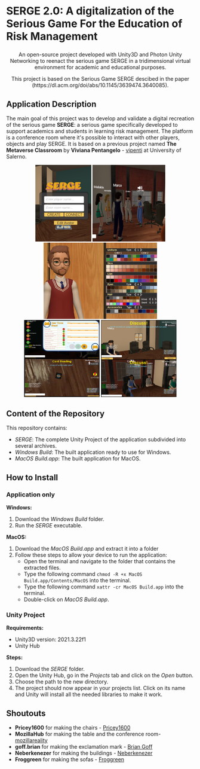 # SERGE 2.0: A digitalization of the Serious Game For the Education of Risk Management 
<h3 align = "center"> </h3>
<p align = "center"> An open-source project developed with Unity3D and Photon Unity Networking to reenact the serious game SERGE in a tridimensional virtual environment for academic and educational purposes. </p>
<p align = "center"> This project is based on the Serious Game SERGE descibed in the paper (https://dl.acm.org/doi/abs/10.1145/3639474.3640085).</p>
<p align = "center">
  <!-- <img src = "blobs/presentation_pic.jpg?raw=true" width = "800" heigth = "600"> -->
</p>


## Application Description
The main goal of this project was to develop and validate a digital recreation of the serious game **SERGE**: a serious game specifically developed to support academics and students in learning risk management.
The platform is a conference room where it's possible to interact with other players, objects and play SERGE. It is based on a previous project named **The Metaverse Classroom** by **Viviana Pentangelo** - [vipenti](https://github.com/vipenti) at University of Salerno.

<div align="center">
  <img src="blobs/stripe1.JPG" width="150"/>
  <img src="blobs/stripe3.png" width="195"/>
  <img src="blobs/stripe2.JPG" width="304"/>
  <br>
  <img src="blobs/stripe4.png" width="202"/>
  <img src="blobs/stripe5.png" width="202"/>
</div>


## Content of the Repository
This repository contains:
- _SERGE_: The complete Unity Project of the application subdivided into several archives.
- _Windows Build_: The built application ready to use for Windows.
- _MacOS Build.app_: The built application for MacOS.

## How to Install

### Application only
**Windows:**
1. Download the _Windows Build_ folder.
2. Run the _SERGE_ executable.

**MacOS:**
1. Download the _MacOS Build.app_ and extract it into a folder
2. Follow these steps to allow your device to run the application:
    - Open the terminal and navigate to the folder that contains the extracted files.
    - Type the following command <code>chmod -R +x MacOS Build.app/Contents/MacOS</code> into the terminal.
    - Type the following command <code>xattr -cr MacOS Build.app</code> into the terminal.
    - Double-click on _MacOS Build.app_.

### Unity Project

**Requirements:**
- Unity3D version: 2021.3.22f1
- Unity Hub

**Steps:**
1. Download the _SERGE_ folder.
2. Open the Unity Hub, go in the _Projects_ tab and click on the _Open_ button.
3. Choose the path to the new directory.
4. The project should now appear in your projects list. Click on its name and Unity will install all the needed libraries to make it work.

## Shoutouts
* **Pricey1600** for making the chairs - [Pricey1600](https://sketchfab.com/Pricey1600)
* **MozillaHub** for making the table and the conference room- [mozillareality](https://sketchfab.com/mozillareality)
* **goff.brian** for making the exclamation mark - [Brian Goff](https://www.vecteezy.com/members/goff-brian)
* **Neberkenezer** for making the buildings - [Neberkenezer](https://sketchfab.com/neberkenezer)
* **Froggreen** for making the sofas - [Froggreen](https://sketchfab.com/Froggreen)

